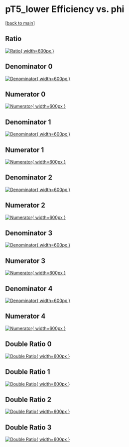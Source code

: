 # pT5_lower Efficiency vs. phi

[[back to main](./)]



## Ratio

[![Ratio](../mtv/var/pT5_lower_vtr_13_-1_eff_phi.png){ width=600px }](../mtv/var/pT5_lower_vtr_13_-1_eff_phi.pdf)

## Denominator 0

[![Denominator](../mtv/den/pT5_lower_vtr_13_-1_eff_phi_den0.png){ width=600px }](../mtv/den/pT5_lower_vtr_13_-1_eff_phi_den0.pdf)

## Numerator 0

[![Numerator](../mtv/num/pT5_lower_vtr_13_-1_eff_phi_num0.png){ width=600px }](../mtv/num/pT5_lower_vtr_13_-1_eff_phi_num0.pdf)

## Denominator 1

[![Denominator](../mtv/den/pT5_lower_vtr_13_-1_eff_phi_den1.png){ width=600px }](../mtv/den/pT5_lower_vtr_13_-1_eff_phi_den1.pdf)

## Numerator 1

[![Numerator](../mtv/num/pT5_lower_vtr_13_-1_eff_phi_num1.png){ width=600px }](../mtv/num/pT5_lower_vtr_13_-1_eff_phi_num1.pdf)

## Denominator 2

[![Denominator](../mtv/den/pT5_lower_vtr_13_-1_eff_phi_den2.png){ width=600px }](../mtv/den/pT5_lower_vtr_13_-1_eff_phi_den2.pdf)

## Numerator 2

[![Numerator](../mtv/num/pT5_lower_vtr_13_-1_eff_phi_num2.png){ width=600px }](../mtv/num/pT5_lower_vtr_13_-1_eff_phi_num2.pdf)

## Denominator 3

[![Denominator](../mtv/den/pT5_lower_vtr_13_-1_eff_phi_den3.png){ width=600px }](../mtv/den/pT5_lower_vtr_13_-1_eff_phi_den3.pdf)

## Numerator 3

[![Numerator](../mtv/num/pT5_lower_vtr_13_-1_eff_phi_num3.png){ width=600px }](../mtv/num/pT5_lower_vtr_13_-1_eff_phi_num3.pdf)

## Denominator 4

[![Denominator](../mtv/den/pT5_lower_vtr_13_-1_eff_phi_den4.png){ width=600px }](../mtv/den/pT5_lower_vtr_13_-1_eff_phi_den4.pdf)

## Numerator 4

[![Numerator](../mtv/num/pT5_lower_vtr_13_-1_eff_phi_num4.png){ width=600px }](../mtv/num/pT5_lower_vtr_13_-1_eff_phi_num4.pdf)

## Double Ratio 0

[![Double Ratio](../mtv/ratio/pT5_lower_vtr_13_-1_eff_phi_ratio0.png){ width=600px }](../mtv/ratio/pT5_lower_vtr_13_-1_eff_phi_ratio0.pdf)

## Double Ratio 1

[![Double Ratio](../mtv/ratio/pT5_lower_vtr_13_-1_eff_phi_ratio1.png){ width=600px }](../mtv/ratio/pT5_lower_vtr_13_-1_eff_phi_ratio1.pdf)

## Double Ratio 2

[![Double Ratio](../mtv/ratio/pT5_lower_vtr_13_-1_eff_phi_ratio2.png){ width=600px }](../mtv/ratio/pT5_lower_vtr_13_-1_eff_phi_ratio2.pdf)

## Double Ratio 3

[![Double Ratio](../mtv/ratio/pT5_lower_vtr_13_-1_eff_phi_ratio3.png){ width=600px }](../mtv/ratio/pT5_lower_vtr_13_-1_eff_phi_ratio3.pdf)

